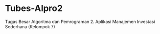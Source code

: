 # Tubes-Alpro2
Tugas Besar Algoritma dan Pemrograman 2. Aplikasi Manajemen Investasi Sederhana (Kelompok 7)
